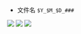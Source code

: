 - 文件名
`$Y_$M_$D_###`

![](https://kktt007.top/cfg/faststone%20capture3.jpg)
![](https://kktt007.top/cfg/faststone%20capture2.jpg)
![](https://kktt007.top/cfg/faststone%20capture1.jpg)
